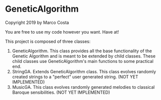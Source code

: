# GeneticAlgorithm
Copyright 2019 by Marco Costa

You are free to use my code however you want. Have at!

This project is composed of three classes:

1. GeneticAlgorithm. This class provides all the base functionality of the Genetic Algorithm and is meant to be extended by child classes. These child classes use GeneticAlgorithm's main functions to some practical end.
2. StringGA. Extends GeneticAlgorithm class. This class evolves randomly created strings to a "perfect" user generated string. (NOT YET IMPLEMENTED)
3. MusicGA. This class evolves randomly generated melodies to classical Baroque sensibilities. (NOT YET IMPLEMENTED)
